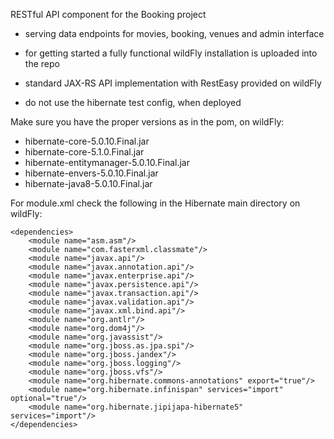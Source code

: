 RESTful API component for the Booking project
- serving data endpoints for movies, booking, venues and admin interface
- for getting started a fully functional wildFly installation is uploaded into the repo

- standard JAX-RS API implementation with RestEasy provided on wildFly
- do not use the hibernate test config, when deployed

Make sure you have the proper versions as in the pom, on wildFly:
- hibernate-core-5.0.10.Final.jar
- hibernate-core-5.1.0.Final.jar
- hibernate-entitymanager-5.0.10.Final.jar
- hibernate-envers-5.0.10.Final.jar
- hibernate-java8-5.0.10.Final.jar

For module.xml check the following in the Hibernate main directory on wildFly:

<!-- Represents the Hibernate 5.0.x module-->
<module xmlns="urn:jboss:module:1.3" name="org.hibernate">
    <resources>
        <resource-root path="hibernate-core-5.0.10.Final.jar"/>
        <resource-root path="hibernate-envers-5.0.10.Final.jar"/>
        <resource-root path="hibernate-entitymanager-5.0.10.Final.jar"/>
        <resource-root path="hibernate-java8-5.0.10.Final.jar"/>
    </resources>

    <dependencies>
        <module name="asm.asm"/>
        <module name="com.fasterxml.classmate"/>
        <module name="javax.api"/>
        <module name="javax.annotation.api"/>
        <module name="javax.enterprise.api"/>
        <module name="javax.persistence.api"/>
        <module name="javax.transaction.api"/>
        <module name="javax.validation.api"/>
        <module name="javax.xml.bind.api"/>
        <module name="org.antlr"/>
        <module name="org.dom4j"/>
        <module name="org.javassist"/>
        <module name="org.jboss.as.jpa.spi"/>
        <module name="org.jboss.jandex"/>
        <module name="org.jboss.logging"/>
        <module name="org.jboss.vfs"/>
        <module name="org.hibernate.commons-annotations" export="true"/>
        <module name="org.hibernate.infinispan" services="import" optional="true"/>
        <module name="org.hibernate.jipijapa-hibernate5" services="import"/>
    </dependencies>
</module>
